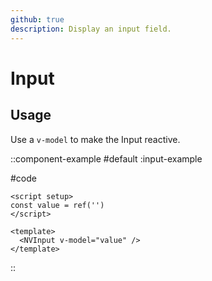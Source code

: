 ```yaml
---
github: true
description: Display an input field.
---
```


# Input 

## Usage

Use a `v-model` to make the Input reactive.

::component-example
#default
:input-example

#code
```vue
<script setup>
const value = ref('')
</script>

<template>
  <NVInput v-model="value" />
</template>
```
::
